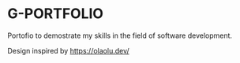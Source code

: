 # G-PORTFOLIO
 Portofio to demostrate my skills in the field of software development.

Design inspired by https://olaolu.dev/